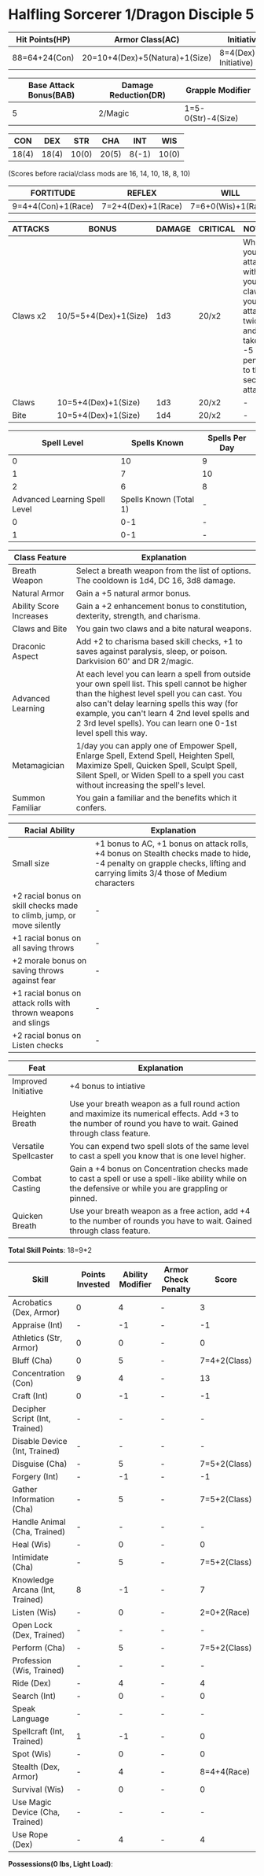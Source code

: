 # Halfling Sorcerer 1/Dragon Disciple 5

Hit Points(HP) | Armor Class(AC) | Initiative Modifier | Speed | Size
-------------- | --------------- | ------------------- | ----- | ----
88=64+24(Con)  | 20=10+4(Dex)+5(Natura)+1(Size) | 8=4(Dex)+4(Improved Initiative) | 20ft | Small (1)

Base Attack Bonus(BAB) | Damage Reduction(DR) | Grapple Modifier
---------------------  | -------------------- | ----------------
5                      | 2/Magic              | 1=5-0(Str)-4(Size)

CON   | DEX   | STR   | CHA   | INT   | WIS 
---   | ---   | ---   | ---   | -     | ------- 
18(4) | 18(4) | 10(0) | 20(5) | 8(-1) | 10(0) 

(Scores before racial/class mods are 16, 14, 10, 18, 8, 10)

FORTITUDE | REFLEX | WILL
--------- | ------ | ----
9=4+4(Con)+1(Race)| 7=2+4(Dex)+1(Race)| 7=6+0(Wis)+1(Race)

ATTACKS | BONUS | DAMAGE | CRITICAL | NOTES
------- | ----- | ------ | -------- | -----
Claws x2 | 10/5=5+4(Dex)+1(Size)|1d3|20/x2| When you full attack with your claws you attack twice and take a -5 penalty to the second attack
Claws | 10=5+4(Dex)+1(Size)|1d3|20/x2| -
Bite | 10=5+4(Dex)+1(Size)|1d4|20/x2| -

Spell Level | Spells Known | Spells Per Day 
----------- | ------------ | --------------
0           | 10           | 9
1           | 7            | 10
2           | 6            | 8
Advanced Learning Spell Level | Spells Known (Total 1) | -
0                             | 0-1          | -
1                             | 0-1          | -

Class Feature | Explanation
------------- | -----------
Breath Weapon | Select a breath weapon from the list of options. The cooldown is 1d4, DC 16, 3d8 damage.
Natural Armor | Gain a +5 natural armor bonus.
Ability Score Increases | Gain a +2 enhancement bonus to constitution, dexterity, strength, and charisma.
Claws and Bite | You gain two claws and a bite natural weapons.
Draconic Aspect | Add +2 to charisma based skill checks, +1 to saves against paralysis, sleep, or poison. Darkvision 60' and DR 2/magic.
Advanced Learning | At each level you can learn a spell from outside your own spell list. This spell cannot be higher than the highest level spell you can cast. You also can't delay learning spells this way (for example, you can't learn 4 2nd level spells and 2 3rd level spells). You can learn one 0-1st level spell this way.
Metamagician | 1/day you can apply one of Empower Spell, Enlarge Spell, Extend Spell, Heighten Spell, Maximize Spell, Quicken Spell, Sculpt Spell, Silent Spell, or Widen Spell to a spell you cast without increasing the spell's level.
Summon Familiar | You gain a familiar and the benefits which it confers.

Racial Ability| Explanation
------------- | -----------
Small size | +1 bonus to AC, +1 bonus on attack rolls, +4 bonus on Stealth checks made to hide, -4 penalty on grapple checks, lifting and carrying limits 3/4 those of Medium characters
+2 racial bonus on skill checks made to climb, jump, or move silently | -
+1 racial bonus on all saving throws | -
+2 morale bonus on saving throws against fear | -
+1 racial bonus on attack rolls with thrown weapons and slings | -
+2 racial bonus on Listen checks | -

Feat | Explanation
----- | -----------
Improved Initiative   | +4 bonus to intiative
Heighten Breath | Use your breath weapon as a full round action and maximize its numerical effects. Add +3 to the number of round you have to wait. Gained through class feature.
Versatile Spellcaster | You can expend two spell slots of the same level to cast a spell you know that is one level higher.
Combat Casting        | Gain a +4 bonus on Concentration checks made to cast a spell or use a spell-like ability while on the defensive or while you are grappling or pinned.
Quicken Breath | Use your breath weapon as a free action, add +4 to the number of rounds you have to wait. Gained through class feature.

**Total Skill Points**: 18=9*2

Skill | Points Invested | Ability Modifier | Armor Check Penalty | Score
----- | --------------- | ---------------- | ------------------- | -----
Acrobatics (Dex, Armor)                    | 0 | 4 | - | 3
Appraise (Int)                             | - | -1| - | -1
Athletics (Str, Armor)                     | 0 | 0 | - | 0
Bluff (Cha)                                | 0 | 5 | - | 7=4+2(Class)
Concentration (Con)                        | 9 | 4 | - | 13
Craft (Int)                                | 0 | -1| - | -1
Decipher Script (Int, Trained)             | - | - | - | -
Disable Device (Int, Trained)              | - | - | - | -
Disguise (Cha)                             | - | 5 | - | 7=5+2(Class)
Forgery (Int)                              | - | -1| - | -1
Gather Information (Cha)                   | - | 5 | - | 7=5+2(Class)
Handle Animal (Cha, Trained)               | - | - | - | -
Heal (Wis)                                 | - | 0 | - | 0
Intimidate (Cha)                           | - | 5 | - | 7=5+2(Class)
Knowledge Arcana (Int, Trained)            | 8 | -1| - | 7
Listen (Wis)                               | - | 0 | - | 2=0+2(Race)
Open Lock (Dex, Trained)                   | - | - | - | -
Perform (Cha)                              | - | 5 | - | 7=5+2(Class)
Profession (Wis, Trained)                  | - | - | - | -
Ride (Dex)                                 | - | 4 | - | 4
Search (Int)                               | - | 0 | - | 0
Speak Language                             | - | - | - | -
Spellcraft (Int, Trained)                  | 1 | -1| - | 0
Spot (Wis)                                 | - | 0 | - | 0
Stealth (Dex, Armor)                       | - | 4 | - | 8=4+4(Race)
Survival (Wis)                             | - | 0 | - | 0
Use Magic Device (Cha, Trained)            | - | - | - | -
Use Rope (Dex)                             | - | 4 | - | 4

**Possessions(0 lbs, Light Load)**: 